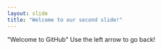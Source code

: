 ```yaml
---
layout: slide
title: "Welcome to our second slide!"
---
```

"Welcome to GitHub"
Use the left arrow to go back!
